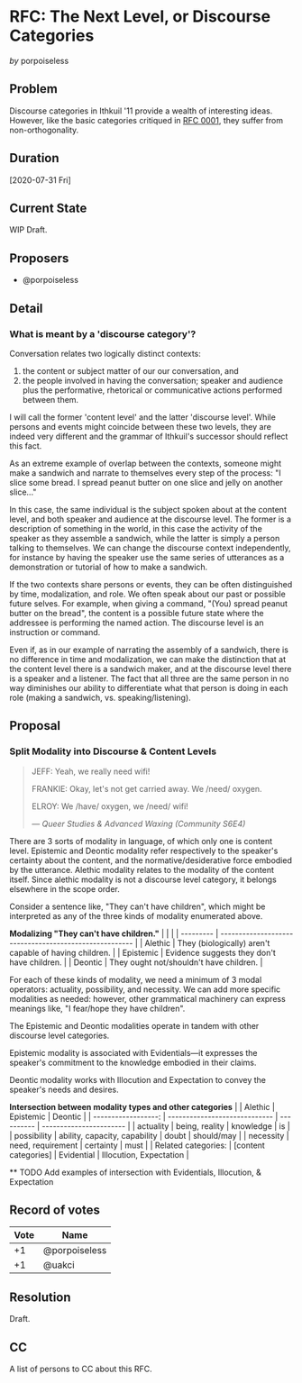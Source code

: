 # RFC: The Next Level, or Discourse Categories
*by* porpoiseless
## Problem
Discourse categories in Ithkuil '11 provide a wealth of interesting
ideas. However, like the basic categories critiqued in [RFC
0001](RFC_0001.org), they suffer from non-orthogonality. 
## Duration
[2020-07-31 Fri]
## Current State
WIP Draft.
## Proposers
- @porpoiseless
## Detail
### What is meant by a 'discourse category'?
Conversation relates two logically distinct contexts:
1. the content or subject matter of our our conversation, and
2. the people involved in having the conversation; speaker and
   audience plus the performative, rhetorical or communicative actions
   performed between them.

I will call the former 'content level' and the latter 'discourse
level'. While persons and events might coincide between these two
levels, they are indeed very different and the grammar of Ithkuil's
successor should reflect this fact.

As an extreme example of overlap between the contexts, someone might
make a sandwich and narrate to themselves every step of the
process: "I slice some bread. I spread peanut butter on one slice and
jelly on another slice..."

In this case, the same individual is the subject spoken about at the
content level, and both speaker and audience at the discourse
level. The former is a description of something in the world, in this
case the activity of the speaker as they assemble a sandwich, while
the latter is simply a person talking to themselves. We can change the
discourse context independently, for instance by having the speaker
use the same series of utterances as a demonstration or tutorial of
how to make a sandwich.

If the two contexts share persons or events, they can be often
distinguished by time, modalization, and role. We often speak about
our past or possible future selves. For example, when giving a
command, "(You) spread peanut butter on the bread", the content is a
possible future state where the addressee is performing the named
action. The discourse level is an instruction or command.

Even if, as in our example of narrating the assembly of a sandwich,
there is no difference in time and modalization, we can make the
distinction that at the content level there is a sandwich maker, and
at the discourse level there is a speaker and a listener. The fact
that all three are the same person in no way diminishes our ability to
differentiate what that person is doing in each role (making a
sandwich, vs. speaking/listening).


## Proposal

### Split Modality into Discourse & Content Levels 
> JEFF: Yeah, we really need wifi!
> 
> FRANKIE: Okay, let's not get carried away. We /need/ oxygen.
> 
> ELROY: We /have/ oxygen, we /need/ wifi!
>
> — *Queer Studies & Advanced Waxing (Community S6E4)*

There are 3 sorts of modality in language, of which only one is
content level. Epistemic and Deontic modality refer respectively to
the speaker's certainty about the content, and the
normative/desiderative force embodied by the utterance. Alethic
modality relates to the modality of the content itself. Since alethic
modality is not a discourse level category, it belongs elsewhere in
the scope order.

Consider a sentence like, "They can't have children", which might be
interpreted as any of the three kinds of modality enumerated above.

**Modalizing "They can't have children."**
|           |                                                        |
| --------- | ------------------------------------------------------ |
| Alethic   | They (biologically) aren't capable of having children. |
| Epistemic | Evidence suggests they don't have children.            |
| Deontic   | They ought not/shouldn't have children.                |

For each of these kinds of modality, we need a minimum of 3 modal
operators: actuality, possibility, and necessity. We can add more
specific modalities as needed: however, other grammatical machinery
can express meanings like, "I fear/hope they have children".

The Epistemic and Deontic modalities operate in tandem with other
discourse level categories.

Epistemic modality is associated with Evidentials—it expresses the
speaker's commitment to the knowledge embodied in their claims.

Deontic modality works with Illocution and Expectation to convey the
speaker's needs and desires.

**Intersection between modality types and other categories**
|                     | Alethic                       | Epistemic  | Deontic                 |
| ------------------: | ----------------------------- | ---------- | ----------------------- |
| actuality           | being, reality                | knowledge  | is                      |
| possibility         | ability, capacity, capability | doubt      | should/may              |
| necessity           | need, requirement             | certainty  | must                    |
| Related categories: | [content categories]          | Evidential | Illocution, Expectation |

** TODO Add examples of intersection with Evidentials, Illocution, & Expectation
## Record of votes
| Vote | Name          |
| ---- | ------------- |
|   +1 | @porpoiseless |
|   +1 | @uakci        |
## Resolution
Draft.
## CC
A list of persons to CC about this RFC.
